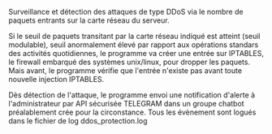 Surveillance et détection des attaques de type DDoS via le nombre de paquets entrants sur la carte réseau du serveur. 

Si le seuil de paquets transitant par la carte réseau indiqué est atteint (seuil modulable), seuil anormalement élevé par rapport aux opérations standars des activités quotidiennes, le programme va créer une entrée sur IPTABLES,
le firewall embarqué des systèmes unix/linux, pour dropper les paquets. 
Mais avant, le programme vérifie que l'entrée n'existe pas avant toute nouvelle injection IPTABLES.

Dès détection de l'attaque, le programme envoi une notification d'alerte à l'administrateur par API sécurisée TELEGRAM dans un groupe chatbot préalablement crée pour la circonstance.
Tous les évènement sont logués dans le fichier de log ddos_protection.log
